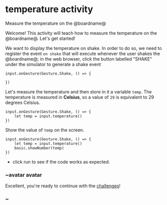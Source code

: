 # temperature activity

Measure the temperature on the @boardname@

Welcome! This activity will teach how to measure the temperature on the @boardname@. Let's get started!

We want to display the temperature on shake. In order to do so, we need to register the event `on shake` that will execute whenever the user shakes the @boardname@; in the web browser, click the button labelled "SHAKE" under the simulator to generate a shake event

```blocks
input.onGesture(Gesture.Shake, () => {
    
})
```

Let's measure the temperature and then store in it a variable `temp`. The temperature is measured in **Celsius**, so a value of `29` is equivalent to 29 degrees Celsius.


```blocks
input.onGesture(Gesture.Shake, () => {
    let temp = input.temperature()
})
```

Show the value of `temp` on the screen.

```blocks
input.onGesture(Gesture.Shake, () => {
    let temp = input.temperature()
    basic.showNumber(temp)
})
```

* click run to see if the code works as expected.

### ~avatar avatar

Excellent, you're ready to continue with the [challenges](/lessons/temperature/challenges)!

### ~

